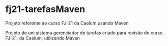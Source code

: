 # fj21-tarefasMaven
Projeto referente ao curso FJ-21 da Caelum usando Maven

Projeto de um sistema gerenciador de tarefas criado para revisão do curso FJ-21, da Caelum, utilizando Maven
